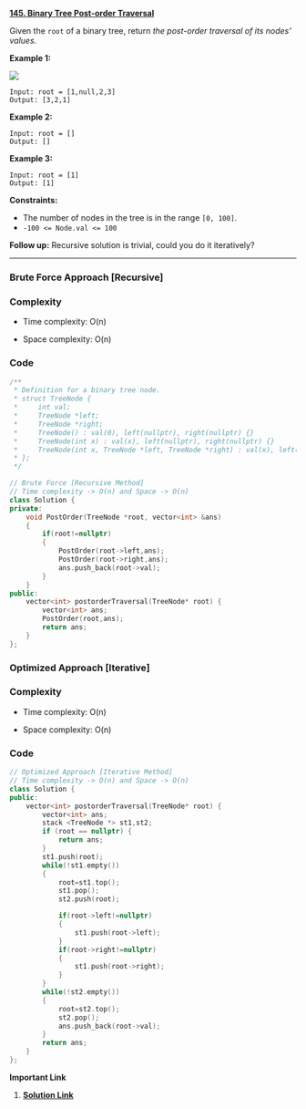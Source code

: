 
**[145. Binary Tree Post-order Traversal](https://leetcode.com/problems/binary-tree-postorder-traversal/description/)**


Given the `root` of a binary tree, return _the post-order traversal of its nodes' values_.

**Example 1:**

![](https://assets.leetcode.com/uploads/2020/09/15/inorder_1.jpg)

```
Input: root = [1,null,2,3]
Output: [3,2,1]
```

**Example 2:**

```
Input: root = []
Output: []
```

**Example 3:**

```
Input: root = [1]
Output: [1]
```


**Constraints:**

- The number of nodes in the tree is in the range `[0, 100]`.
- `-100 <= Node.val <= 100`

**Follow up:** Recursive solution is trivial, could you do it iteratively?

***

### Brute Force Approach [Recursive]

### Complexity

- Time complexity: O(n)
    
- Space complexity: O(n)
    

### Code

```cpp
/**
 * Definition for a binary tree node.
 * struct TreeNode {
 *     int val;
 *     TreeNode *left;
 *     TreeNode *right;
 *     TreeNode() : val(0), left(nullptr), right(nullptr) {}
 *     TreeNode(int x) : val(x), left(nullptr), right(nullptr) {}
 *     TreeNode(int x, TreeNode *left, TreeNode *right) : val(x), left(left), right(right) {}
 * };
 */

// Brute Force [Recursive Method]
// Time complexity -> O(n) and Space -> O(n)
class Solution {
private:
    void PostOrder(TreeNode *root, vector<int> &ans)
    {
        if(root!=nullptr)
        {
            PostOrder(root->left,ans);
            PostOrder(root->right,ans);
            ans.push_back(root->val);
        }
    }
public:
    vector<int> postorderTraversal(TreeNode* root) {
        vector<int> ans;
        PostOrder(root,ans);
        return ans;      
    }
};
```

### Optimized Approach [Iterative]

### Complexity

- Time complexity: O(n)
    
- Space complexity: O(n)
    

### Code

```cpp
// Optimized Approach [Iterative Method]
// Time complexity -> O(n) and Space -> O(n)
class Solution {
public:
    vector<int> postorderTraversal(TreeNode* root) {
        vector<int> ans;
        stack <TreeNode *> st1,st2;
        if (root == nullptr) {
            return ans;
        }
        st1.push(root);
        while(!st1.empty())
        {
            root=st1.top();
            st1.pop();
            st2.push(root);

            if(root->left!=nullptr)
            {
                st1.push(root->left);
            }
            if(root->right!=nullptr)
            {
                st1.push(root->right);
            }
        }
        while(!st2.empty())
        {
            root=st2.top();
            st2.pop();
            ans.push_back(root->val);
        }    
        return ans;
    }
};
```


**Important Link**
1. **[Solution Link](https://leetcode.com/problems/binary-tree-postorder-traversal/solutions/4785902/easy-c-solution-2-approach-brute-force-and-optimized-approach)**
